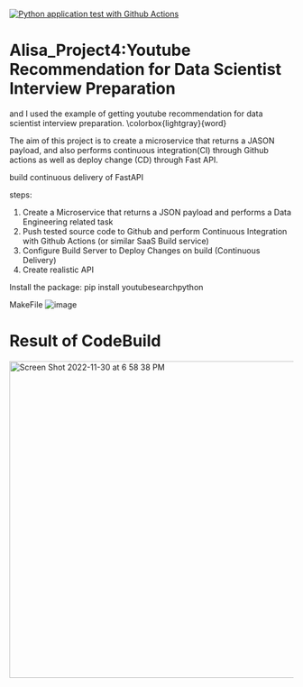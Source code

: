[![Python application test with Github Actions](https://github.com/nogibjj/Alisa_Project4/actions/workflows/build.yml/badge.svg)](https://github.com/nogibjj/Alisa_Project4/actions/workflows/build.yml)
# Alisa_Project4:Youtube Recommendation for Data Scientist Interview Preparation

and I used the example of getting youtube recommendation for data scientist interview preparation. 
\colorbox{lightgray}{word}


The aim of this project is to create a microservice that returns a JASON payload, and also performs continuous integration(CI) through Github actions as well as deploy change (CD) through Fast API. 

 build continuous delivery of FastAPI 
 
 steps: 
 
1. Create a Microservice that returns a JSON payload and performs a Data Engineering related task
2. Push tested source code to Github and perform Continuous Integration with Github Actions (or similar SaaS Build service)
3. Configure Build Server to Deploy Changes on build (Continuous Delivery)
4. Create realistic API

Install the package: 
pip install youtubesearchpython


MakeFile
![image](https://user-images.githubusercontent.com/89174034/205471946-a78bb899-5cb5-4a71-af82-16c95d620f69.png)




# Result of CodeBuild

<img width="562" alt="Screen Shot 2022-11-30 at 6 58 38 PM" src="https://user-images.githubusercontent.com/89174034/204933519-76f6dc5b-ab21-497d-b4e8-539b052e42f8.png">
